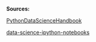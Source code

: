 **Sources:**

[PythonDataScienceHandbook](https://github.com/jakevdp/PythonDataScienceHandbook/tree/master/notebooks)

[data-science-ipython-notebooks](https://github.com/donnemartin/data-science-ipython-notebooks/tree/master/matplotlib)
